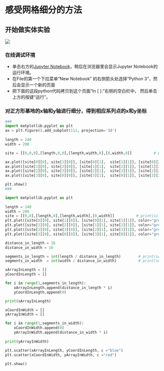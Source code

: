 # 感受网格细分的方法

## 开始做实体实验

![](/images/长方体在智能建筑设计算法中的应用/在3D坐标系中对首层和多层的建筑平面轮廓进行网格细分/感受网格细分的方法/1a1.jpg)

### 在线调试环境

- 单击右方的[Jupyter Notebook](https://mybinder.org/v2/gh/ipython/ipython-in-depth/master?filepath=binder/Index.ipynb)，稍后在浏览器里会显示Jupyter Notebook的运行环境。
- 在File的第一个下拉菜单“New Notebook” 的右侧箭头处选择“Python 3”，然后会显示一个新的页面
- 把下面的这段python代码拷贝到这个页面“In [ ]:”右侧的空白栏中， 然后单击上方的按键“运行”。

### 对正方形基地的x轴和y轴进行细分，得到相应系列点的x和y坐标

```python
###
import matplotlib.pyplot as plt
ax = plt.figure().add_subplot(111, projection='3d')
 
length = 240
width = 200

site = [[0,0,0],[length,0,0],[length,width,0],[0,width,0]]          # print(site)

ax.plot([site[0][0], site[1][0]], [site[0][1],  site[1][1]], [site[0][2], site[1][2]], color="green")
ax.plot([site[1][0], site[2][0]], [site[1][1],  site[2][1]], [site[1][2], site[2][2]], color="green")
ax.plot([site[2][0], site[3][0]], [site[2][1],  site[3][1]], [site[2][2], site[3][2]], color="green")
ax.plot([site[3][0], site[0][0]], [site[3][1],  site[0][1]], [site[3][2], site[0][2]], color="green")

plt.show()
###

import matplotlib.pyplot as plt
 
length = 240
width = 200
site = [[0,0],[length,0],[length,width],[0,width]]          # print(site)
plt.plot([site[0][0], site[1][0]], [site[0][1], site[1][1]], color="green")
plt.plot([site[1][0], site[2][0]], [site[1][1], site[2][1]], color="green")
plt.plot([site[2][0], site[3][0]], [site[2][1], site[3][1]], color="green")
plt.plot([site[3][0], site[0][0]], [site[3][1], site[0][1]], color="green")

distance_in_length = 16
distance_in_width = 16

segments_in_length = int(length / distance_in_length)        # print(segments_in_length)
segments_in_width  = int(width / distance_in_width)          # print(segments_in_width)

xArrayInLength = []
yCoordInLength = []

for i in range(1,segments_in_length):
    xArrayInLength.append(distance_in_length * i)
    yCoordInLength.append(0)

print(xArrayInLength)

xCoordInWidth = []
yArrayInWidth = []

for i in range(1,segments_in_width):
    xCoordInWidth.append(0)
    yArrayInWidth.append(distance_in_width * i)
    
print(yArrayInWidth)

plt.scatter(xArrayInLength, yCoordInLength, c ="blue")
plt.scatter(xCoordInWidth, yArrayInWidth, c ="red")
 
plt.show()
```